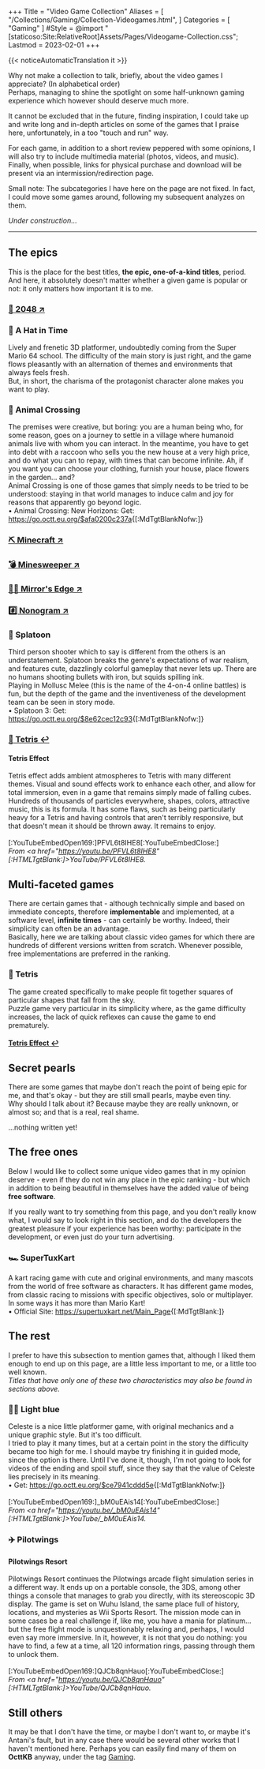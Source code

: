 +++
Title = "Video Game Collection"
Aliases = [
  "/Collections/Gaming/Collection-Videogames.html",
]
Categories = [ "Gaming" ]
#Style = @import "[staticoso:Site:RelativeRoot]Assets/Pages/Videogame-Collection.css";
Lastmod = 2023-02-01
+++

{{< noticeAutomaticTranslation it >}}



Why not make a collection to talk, briefly, about the video games I appreciate? (In alphabetical order)  
Perhaps, managing to shine the spotlight on some half-unknown gaming experience which however should deserve much more.

It cannot be excluded that in the future, finding inspiration, I could take up and write long and in-depth articles on some of the games that I praise here, unfortunately, in a too "touch and run" way.

For each game, in addition to a short review peppered with some opinions, I will also try to include multimedia material (photos, videos, and music). Finally, when possible, links for physical purchase and download will be present via an intermission/redirection page.  
<!--
The external links which are not official but **preceded by a green check** (<span class="twa twa-✅">✅</span>) **have** been personally **verified** by me, both as safe that work - the unmarked ones are not verified, but still point to a known reliable source.
--->

Small note: The subcategories I have here on the page are not fixed. In fact, I could move some games around, following my subsequent analyzes on them.

_Under construction..._

---

## The epics

This is the place for the best titles, **the epic, one-of-a-kind titles**, period. And here, it absolutely doesn't matter whether a given game is popular or not: it only matters how important it is to me.

### <a href="./2048.html">🔢️ 2048 ↗️</a>

### <span class="twa twa-🎩">🎩</span> A Hat in Time  
Lively and frenetic 3D platformer, undoubtedly coming from the Super Mario 64 school. The difficulty of the main story is just right, and the game flows pleasantly with an alternation of themes and environments that always feels fresh.  
But, in short, the charisma of the protagonist character alone makes you want to play.

### <span class="twa twa-🍃">🍃</span> Animal Crossing  
The premises were creative, but boring: you are a human being who, for some reason, goes on a journey to settle in a village where humanoid animals live with whom you can interact. In the meantime, you have to get into debt with a raccoon who sells you the new house at a very high price, and do what you can to repay, with times that can become infinite. Ah, if you want you can choose your clothing, furnish your house, place flowers in the garden... and?  
Animal Crossing is one of those games that simply needs to be tried to be understood: staying in that world manages to induce calm and joy for reasons that apparently go beyond logic.  
	• Animal Crossing: New Horizons: Get: <https://go.octt.eu.org/$afa0200c237a>{[:MdTgtBlankNofw:]}

### <a href="./Minecraft.html"><span class="twa twa-⛏️">⛏️</span> Minecraft ↗️</a>

### <a href="./Minesweeper.html">💣 Minesweeper ↗️</a>

### <a href="./Mirrors-Edge.html"><span class="twa twa-🏃‍♀️">🏃‍♀️</span> Mirror's Edge ↗️</a>

<!--
A series of first-person games that, with a lively but not oppressive pace, mixes parkour platforming and close-quarters combat.  
I played the first entry in the saga very little, because it was the second entry, Mirror's Edge Catalyst, that introduced me to the series about 2 years ago. Catalyst leaves aside the highly saturated colors that were part of the initial identity, to offer more realistic and immersive graphics. Physics and several fine details also undergo major improvements compared to the original Mirror's Edge.  
In any case, we are talking about a game capable of giving a great sense of freedom and hope. It's peculiar how its little details manage to make you feel like you're actually in the game - for a non-VR title, that's a big win. The gameplay itself is key to this experience, but the lore is also very respectable.  
<video frameBorder="0" src="[:YouTube360:]2N1TJP1cxmo" style="Height:Calc(80vw / 16 * 9);"></video>  
<cite>From <a href="https://youtu.be/2N1TJP1cxmo" [:HTMLTgtBlank:]>YouTube/2N1TJP1cxmo</a>.</cite>
-->

### <a href="./Nonogram.html">#️⃣️ Nonogram ↗️</a>

### <span class="twa twa-🐙">🐙</span> Splatoon  
Third person shooter which to say is different from the others is an understatement. Splatoon breaks the genre's expectations of war realism, and features cute, dazzlingly colorful gameplay that never lets up. There are no humans shooting bullets with iron, but squids spilling ink.  
Playing in Mollusc Melee (this is the name of the 4-on-4 online battles) is fun, but the depth of the game and the inventiveness of the development team can be seen in story mode.  
	• Splatoon 3: Get: <https://go.octt.eu.org/$8e62cec12c93>{[:MdTgtBlankNofw:]}

### <a href="#--Tetris"><span class="twa twa-🧱">🧱</span> Tetris ↩️</a>  
#### Tetris Effect  
Tetris effect adds ambient atmospheres to Tetris with many different themes. Visual and sound effects work to enhance each other, and allow for total immersion, even in a game that remains simply made of falling cubes. Hundreds of thousands of particles everywhere, shapes, colors, attractive music, this is its formula. It has some flaws, such as being particularly heavy for a Tetris and having controls that aren't terribly responsive, but that doesn't mean it should be thrown away. It remains to enjoy.  
<br/>[:YouTubeEmbedOpen169:]PFVL6t8IHE8[:YouTubeEmbedClose:]  
<cite>From <a href="https://youtu.be/PFVL6t8IHE8" [:HTMLTgtBlank:]>YouTube/PFVL6t8IHE8</a>.</cite>

## Multi-faceted games

There are certain games that - although technically simple and based on immediate concepts, therefore **implementable** and implemented, at a software level, **infinite times** - can certainly be worthy. Indeed, their simplicity can often be an advantage.  
Basically, here we are talking about classic video games for which there are hundreds of different versions written from scratch. Whenever possible, free implementations are preferred in the ranking.

### <span class="twa twa-🧱">🧱</span> Tetris  
The game created specifically to make people fit together squares of particular shapes that fall from the sky.  
Puzzle game very particular in its simplicity where, as the game difficulty increases, the lack of quick reflexes can cause the game to end prematurely.
#### <a href="#-Tetris-Effect">Tetris Effect ↩️</a>

## Secret pearls

There are some games that maybe don't reach the point of being epic for me, and that's okay - but they are still small pearls, maybe even tiny.  
Why should I talk about it? Because maybe they are really unknown, or almost so; and that is a real, real shame.

...nothing written yet!

## The free ones

Below I would like to collect some unique video games that in my opinion deserve - even if they do not win any place in the epic ranking - but which in addition to being beautiful in themselves have the added value of being **free software**.

If you really want to try something from this page, and you don't really know what, I would say to look right in this section, and do the developers the greatest pleasure if your experience has been worthy: participate in the development, or even just do your turn advertising.

### <span class="twa twa-🏎️">🏎️</span> SuperTuxKart  
A kart racing game with cute and original environments, and many mascots from the world of free software as characters. It has different game modes, from classic racing to missions with specific objectives, solo or multiplayer. In some ways it has more than Mario Kart!  
	• Official Site: <https://supertuxkart.net/Main_Page>{[:MdTgtBlank:]}

## The rest

I prefer to have this subsection to mention games that, although I liked them enough to end up on this page, are a little less important to me, or a little too well known.  
_Titles that have only one of these two characteristics may also be found in sections above._

### <span class="twa twa-🧗‍♀️">🧗‍♀️</span> Light blue  
Celeste is a nice little platformer game, with original mechanics and a unique graphic style. But it's too difficult.  
I tried to play it many times, but at a certain point in the story the difficulty became too high for me. I should maybe try finishing it in guided mode, since the option is there. Until I've done it, though, I'm not going to look for videos of the ending and spoil stuff, since they say that the value of Celeste lies precisely in its meaning.  
	• Get: <https://go.octt.eu.org/$ce7941cddd5e>{[:MdTgtBlankNofw:]}  
<br/>[:YouTubeEmbedOpen169:]_bM0uEAis14[:YouTubeEmbedClose:]  
<cite>From <a href="https://youtu.be/_bM0uEAis14" [:HTMLTgtBlank:]>YouTube/_bM0uEAis14</a>.</cite>

### <span class="twa twa-✈️">✈️</span> Pilotwings
#### Pilotwings Resort  
Pilotwings Resort continues the Pilotwings arcade flight simulation series in a different way. It ends up on a portable console, the 3DS, among other things a console that manages to grab you directly, with its stereoscopic 3D display. The game is set on Wuhu Island, the same place full of history, locations, and mysteries as Wii Sports Resort. The mission mode can in some cases be a real challenge if, like me, you have a mania for platinum... but the free flight mode is unquestionably relaxing and, perhaps, I would even say more immersive. In it, however, it is not that you do nothing: you have to find, a few at a time, all 120 information rings, passing through them to unlock them.  
<br/>[:YouTubeEmbedOpen169:]QJCb8qnHauo[:YouTubeEmbedClose:]  
<cite>From <a href="https://youtu.be/QJCb8qnHauo" [:HTMLTgtBlank:]>YouTube/QJCb8qnHauo</a>.</cite>

## Still others

It may be that I don't have the time, or maybe I don't want to, or maybe it's Antani's fault, but in any case there would be several other works that I haven't mentioned here. Perhaps you can easily find many of them on **OcttKB** anyway, under the tag [Gaming](https://kb.octt.eu.org/#Gaming).